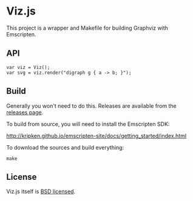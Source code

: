 # Viz.js

This project is a wrapper and Makefile for building Graphviz with Emscripten.

## API

    var viz = Viz();
    var svg = viz.render("digraph g { a -> b; }");

## Build

Generally you won't need to do this. Releases are available from the [releases page](https://github.com/mdaines/viz.js/releases).

To build from source, you will need to install the Emscripten SDK:

  http://kripken.github.io/emscripten-site/docs/getting_started/index.html

To download the sources and build everything:

    make

## License

Viz.js itself is [BSD licensed](./LICENSE).
